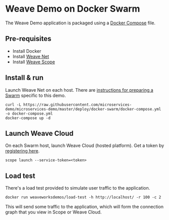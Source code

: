 # Weave Demo on Docker Swarm

The Weave Demo application is packaged using a [Docker Compose](https://docs.docker.com/compose/) file.

## Pre-requisites

- Install Docker
- Install [Weave Net](https://www.weave.works/install-weave-net/)
- Install [Weave Scope](https://www.weave.works/install-weave-scope/)

## Install & run

Launch Weave Net on each host. There are [instructions for preparing a Swarm](../../install/docker-machine-swarm) specific to this demo.

    curl -L https://raw.githubusercontent.com/microservices-demo/microservices-demo/master/deploy/docker-swarm/docker-compose.yml -o docker-compose.yml
    docker-compose up -d

## Launch Weave Cloud

On each Swarm host, launch Weave Cloud (hosted platform). Get a token by [registering here](http://cloud.weave.works/).

    scope launch --service-token=<token>

## Load test

There's a load test provided to simulate user traffic to the application.

    docker run weaveworksdemos/load-test -h http://localhost/ -r 100 -c 2

This will send some traffic to the application, which will form the connection graph that you view in Scope or Weave Cloud.


